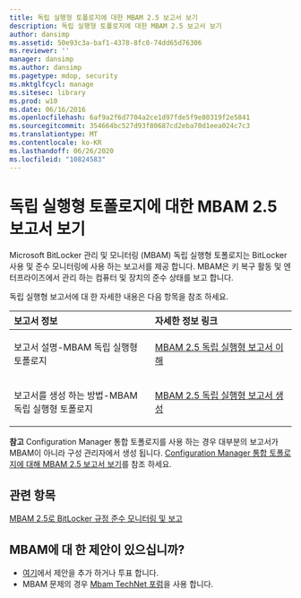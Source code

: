 ```yaml
---
title: 독립 실행형 토폴로지에 대한 MBAM 2.5 보고서 보기
description: 독립 실행형 토폴로지에 대한 MBAM 2.5 보고서 보기
author: dansimp
ms.assetid: 50e93c3a-baf1-4378-8fc0-74dd65d76306
ms.reviewer: ''
manager: dansimp
ms.author: dansimp
ms.pagetype: mdop, security
ms.mktglfcycl: manage
ms.sitesec: library
ms.prod: w10
ms.date: 06/16/2016
ms.openlocfilehash: 6af9a2f6d7704a2ce1d97fde5f9e80319f2e5841
ms.sourcegitcommit: 354664bc527d93f80687cd2eba70d1eea024c7c3
ms.translationtype: MT
ms.contentlocale: ko-KR
ms.lasthandoff: 06/26/2020
ms.locfileid: "10824583"
---
```

# 독립 실행형 토폴로지에 대한 MBAM 2.5 보고서 보기


Microsoft BitLocker 관리 및 모니터링 (MBAM) 독립 실행형 토폴로지는 BitLocker 사용 및 준수 모니터링에 사용 하는 보고서를 제공 합니다. MBAM은 키 복구 활동 및 엔터프라이즈에서 관리 하는 컴퓨터 및 장치의 준수 상태를 보고 합니다.

독립 실행형 보고서에 대 한 자세한 내용은 다음 항목을 참조 하세요.

<table>
<colgroup>
<col width="50%" />
<col width="50%" />
</colgroup>
<thead>
<tr class="header">
<th align="left">보고서 정보</th>
<th align="left">자세한 정보 링크</th>
</tr>
</thead>
<tbody>
<tr class="odd">
<td align="left"><p>보고서 설명-MBAM 독립 실행형 토폴로지</p></td>
<td align="left"><p><a href="understanding-mbam-25-stand-alone-reports.md" data-raw-source="[Understanding MBAM 2.5 Stand-alone Reports](understanding-mbam-25-stand-alone-reports.md)">MBAM 2.5 독립 실행형 보고서 이해</a></p></td>
</tr>
<tr class="even">
<td align="left"><p>보고서를 생성 하는 방법-MBAM 독립 실행형 토폴로지</p></td>
<td align="left"><p><a href="generating-mbam-25-stand-alone-reports.md" data-raw-source="[Generating MBAM 2.5 Stand-alone Reports](generating-mbam-25-stand-alone-reports.md)">MBAM 2.5 독립 실행형 보고서 생성</a></p></td>
</tr>
</tbody>
</table>

 

**참고**  Configuration Manager 통합 토폴로지를 사용 하는 경우 대부분의 보고서가 MBAM이 아니라 구성 관리자에서 생성 됩니다. [Configuration Manager 통합 토폴로지에 대해 MBAM 2.5 보고서 보기](viewing-mbam-25-reports-for-the-configuration-manager-integration-topology.md)를 참조 하세요.

 


## 관련 항목


[MBAM 2.5로 BitLocker 규정 준수 모니터링 및 보고](monitoring-and-reporting-bitlocker-compliance-with-mbam-25.md)

 

 

## MBAM에 대 한 제안이 있으십니까?
- [여기](http://mbam.uservoice.com/forums/268571-microsoft-bitlocker-administration-and-monitoring)에서 제안을 추가 하거나 투표 합니다. 
- MBAM 문제의 경우 [Mbam TechNet 포럼](https://social.technet.microsoft.com/Forums/home?forum=mdopmbam)을 사용 합니다.



